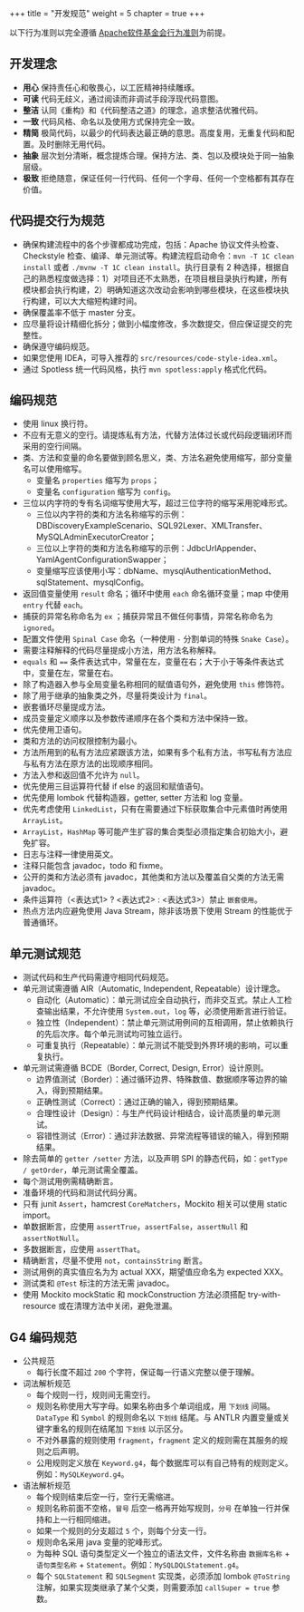 +++
title = "开发规范"
weight = 5
chapter = true
+++

以下行为准则以完全遵循 [Apache软件基金会行为准则](https://www.apache.org/foundation/policies/conduct.html)为前提。

## 开发理念

 - **用心** 保持责任心和敬畏心，以工匠精神持续雕琢。
 - **可读** 代码无歧义，通过阅读而非调试手段浮现代码意图。
 - **整洁** 认同《重构》和《代码整洁之道》的理念，追求整洁优雅代码。
 - **一致** 代码风格、命名以及使用方式保持完全一致。
 - **精简** 极简代码，以最少的代码表达最正确的意思。高度复用，无重复代码和配置。及时删除无用代码。
 - **抽象** 层次划分清晰，概念提炼合理。保持方法、类、包以及模块处于同一抽象层级。
 - **极致** 拒绝随意，保证任何一行代码、任何一个字母、任何一个空格都有其存在价值。

## 代码提交行为规范

 - 确保构建流程中的各个步骤都成功完成，包括：Apache 协议文件头检查、Checkstyle 检查、编译、单元测试等。构建流程启动命令：`mvn -T 1C clean install` 或者 `./mvnw -T 1C clean install`。执行目录有 2 种选择，根据自己的熟悉程度做选择：1）对项目还不太熟悉，在项目根目录执行构建，所有模块都会执行构建，2）明确知道这次改动会影响到哪些模块，在这些模块执行构建，可以大大缩短构建时间。
 - 确保覆盖率不低于 master 分支。
 - 应尽量将设计精细化拆分；做到小幅度修改，多次数提交，但应保证提交的完整性。
 - 确保遵守编码规范。
 - 如果您使用 IDEA，可导入推荐的 `src/resources/code-style-idea.xml`。
 - 通过 Spotless 统一代码风格，执行 `mvn spotless:apply` 格式化代码。
 
## 编码规范

 - 使用 linux 换行符。
 - 不应有无意义的空行。请提炼私有方法，代替方法体过长或代码段逻辑闭环而采用的空行间隔。
 - 类、方法和变量的命名要做到顾名思义，类、方法名避免使用缩写，部分变量名可以使用缩写。
   - 变量名 `properties` 缩写为 `props`；
   - 变量名 `configuration` 缩写为 `config`。
 - 三位以内字符的专有名词缩写使用大写，超过三位字符的缩写采用驼峰形式。
   - 三位以内字符的类和方法名称缩写的示例：DBDiscoveryExampleScenario、SQL92Lexer、XMLTransfer、MySQLAdminExecutorCreator；
   - 三位以上字符的类和方法名称缩写的示例：JdbcUrlAppender、YamlAgentConfigurationSwapper；
   - 变量缩写应该使用小写：dbName、mysqlAuthenticationMethod、sqlStatement、mysqlConfig。
 - 返回值变量使用 `result` 命名；循环中使用 `each` 命名循环变量；map 中使用 `entry` 代替 `each`。
 - 捕获的异常名称命名为 `ex` ；捕获异常且不做任何事情，异常名称命名为 `ignored`。
 - 配置文件使用 `Spinal Case` 命名（一种使用 `-` 分割单词的特殊 `Snake Case`）。
 - 需要注释解释的代码尽量提成小方法，用方法名称解释。
 - `equals` 和 `==` 条件表达式中，常量在左，变量在右；大于小于等条件表达式中，变量在左，常量在右。
 - 除了构造器入参与全局变量名称相同的赋值语句外，避免使用 `this` 修饰符。
 - 除了用于继承的抽象类之外，尽量将类设计为 `final`。
 - 嵌套循环尽量提成方法。
 - 成员变量定义顺序以及参数传递顺序在各个类和方法中保持一致。
 - 优先使用卫语句。
 - 类和方法的访问权限控制为最小。
 - 方法所用到的私有方法应紧跟该方法，如果有多个私有方法，书写私有方法应与私有方法在原方法的出现顺序相同。
 - 方法入参和返回值不允许为 `null`。
 - 优先使用三目运算符代替 if else 的返回和赋值语句。
 - 优先使用 lombok 代替构造器，getter, setter 方法和 log 变量。
 - 优先考虑使用 `LinkedList`，只有在需要通过下标获取集合中元素值时再使用 `ArrayList`。
 - `ArrayList`，`HashMap` 等可能产生扩容的集合类型必须指定集合初始大小，避免扩容。
 - 日志与注释一律使用英文。
 - 注释只能包含 javadoc，todo 和 fixme。
 - 公开的类和方法必须有 javadoc，其他类和方法以及覆盖自父类的方法无需 javadoc。
 - 条件运算符（<表达式1> ? <表达式2> : <表达式3>）禁止 `嵌套使用`。
 - 热点方法内应避免使用 Java Stream，除非该场景下使用 Stream 的性能优于普通循环。

## 单元测试规范

 - 测试代码和生产代码需遵守相同代码规范。
 - 单元测试需遵循 AIR（Automatic, Independent, Repeatable）设计理念。
   - 自动化（Automatic）：单元测试应全自动执行，而非交互式。禁止人工检查输出结果，不允许使用 `System.out`，`log` 等，必须使用断言进行验证。
   - 独立性（Independent）：禁止单元测试用例间的互相调用，禁止依赖执行的先后次序。每个单元测试均可独立运行。
   - 可重复执行（Repeatable）：单元测试不能受到外界环境的影响，可以重复执行。
 - 单元测试需遵循 BCDE（Border, Correct, Design, Error）设计原则。
   - 边界值测试（Border）：通过循环边界、特殊数值、数据顺序等边界的输入，得到预期结果。
   - 正确性测试（Correct）：通过正确的输入，得到预期结果。
   - 合理性设计（Design）：与生产代码设计相结合，设计高质量的单元测试。
   - 容错性测试（Error）：通过非法数据、异常流程等错误的输入，得到预期结果。
 - 除去简单的 `getter /setter` 方法，以及声明 SPI 的静态代码，如：`getType / getOrder`，单元测试需全覆盖。
 - 每个测试用例需精确断言。
 - 准备环境的代码和测试代码分离。
 - 只有 junit `Assert`，hamcrest `CoreMatchers`，Mockito 相关可以使用 static import。
 - 单数据断言，应使用 `assertTrue`，`assertFalse`，`assertNull` 和 `assertNotNull`。
 - 多数据断言，应使用 `assertThat`。
 - 精确断言，尽量不使用 `not`，`containsString` 断言。
 - 测试用例的真实值应名为为 actual XXX，期望值应命名为 expected XXX。
 - 测试类和 `@Test` 标注的方法无需 javadoc。
 - 使用 Mockito mockStatic 和 mockConstruction 方法必须搭配 try-with-resource 或在清理方法中关闭，避免泄漏。

## G4 编码规范
 - 公共规范
   - 每行长度不超过 `200` 个字符，保证每一行语义完整以便于理解。
 - 词法解析规范
   - 每个规则一行，规则间无需空行。
   - 规则名称使用大写字母。如果名称由多个单词组成，用 `下划线` 间隔。`DataType` 和 `Symbol` 的规则命名以 `下划线` 结尾。与 ANTLR 内置变量或关键字重名的规则在结尾加 `下划线` 以示区分。
   - 不对外暴露的规则使用 `fragment`，`fragment` 定义的规则需在其服务的规则之后声明。
   - 公用规则定义放在 `Keyword.g4`，每个数据库可以有自己特有的规则定义。例如：`MySQLKeyword.g4`。
 - 语法解析规范
   - 每个规则结束后空一行，空行无需缩进。
   - 规则名称前面不空格，`冒号` 后空一格再开始写规则，`分号` 在单独一行并保持和上一行相同缩进。
   - 如果一个规则的分支超过 `5` 个，则每个分支一行。
   - 规则命名采用 java 变量的驼峰形式。
   - 为每种 SQL 语句类型定义一个独立的语法文件，文件名称由 `数据库名称` + `语句类型名称` + `Statement`。例如：`MySQLDQLStatement.g4`。
   - 每个 `SQLStatement` 和 `SQLSegment` 实现类，必须添加 lombok `@ToString` 注解，如果实现类继承了某个父类，则需要添加 `callSuper = true` 参数。
